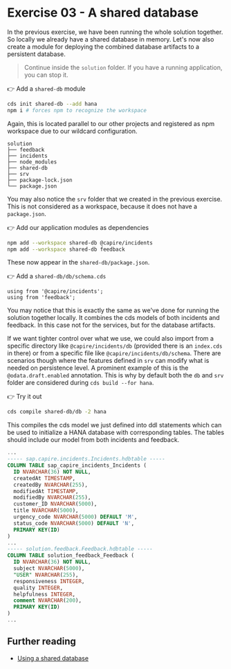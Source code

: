 # Exercise 03 - A shared database

In the previous exercise, we have been running the whole solution together. So locally we already have a shared database in memory.
Let's now also create a module for deploying the combined database artifacts to a persistent database.

> Continue inside the `solution` folder. If you have a running application, you can stop it.

👉 Add a `shared-db` module

```sh
cds init shared-db --add hana
npm i # forces npm to recognize the workspace
```

Again, this is located parallel to our other projects and registered as npm workspace due to our wildcard configuration.

```
solution
├── feedback
├── incidents
├── node_modules
├── shared-db
├── srv
├── package-lock.json
└── package.json
```

You may also notice the `srv` folder that we created in the previous exercise. This is not considered as a workspace, because it does not have a `package.json`.

👉 Add our application modules as dependencies
```sh
npm add --workspace shared-db @capire/incidents
npm add --workspace shared-db feedback
```

These now appear in the `shared-db/package.json`.

👉 Add a `shared-db/db/schema.cds`

```cds
using from '@capire/incidents';
using from 'feedback';
```

You may notice that this is exactly the same as we've done for running the solution together locally.
It combines the cds models of both incidents and feedback. In this case not for the services, but for the database artifacts.

If we want tighter control over what we use, we could also import from a specific directory like `@capire/incidents/db` (provided there is an `index.cds` in there) or from a specific file like `@capire/incidents/db/schema`.
There are scenarios though where the features defined in `srv` can modify what is needed on persistence level. A prominent example of this is the `@odata.draft.enabled` annotation. This is why by default both the `db` and `srv` folder are considered during `cds build --for hana`.

👉 Try it out
```sh
cds compile shared-db/db -2 hana
```

This compiles the cds model we just defined into ddl statements which can be used to initialize a HANA database with corresponding tables.
The tables should include our model from both incidents and feedback.

```sql
...
----- sap.capire.incidents.Incidents.hdbtable -----
COLUMN TABLE sap_capire_incidents_Incidents (
  ID NVARCHAR(36) NOT NULL,
  createdAt TIMESTAMP,
  createdBy NVARCHAR(255),
  modifiedAt TIMESTAMP,
  modifiedBy NVARCHAR(255),
  customer_ID NVARCHAR(5000),
  title NVARCHAR(5000),
  urgency_code NVARCHAR(5000) DEFAULT 'M',
  status_code NVARCHAR(5000) DEFAULT 'N',
  PRIMARY KEY(ID)
)
...
----- solution.feedback.Feedback.hdbtable -----
COLUMN TABLE solution_feedback_Feedback (
  ID NVARCHAR(36) NOT NULL,
  subject NVARCHAR(5000),
  "USER" NVARCHAR(255),
  responsiveness INTEGER,
  quality INTEGER,
  helpfulness INTEGER,
  comment NVARCHAR(200),
  PRIMARY KEY(ID)
)
...
```




## Further reading

- [Using a shared database](https://cap.cloud.sap/docs/guides/deployment/microservices#using-a-shared-database)
